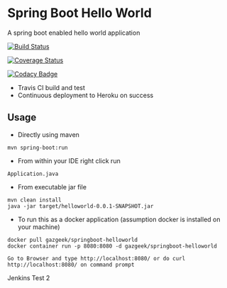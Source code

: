 # Spring Boot Hello World

A spring boot enabled hello world application

[![Build Status](https://travis-ci.org/s422346963/springboot-helloworld.svg?branch=master)](https://travis-ci.org/s422346963/springboot-helloworld.svg?branch=master)

[![Coverage Status](https://coveralls.io/repos/gazgeek/springboot-helloworld/badge.svg)](https://coveralls.io/r/gazgeek/springboot-helloworld)

[![Codacy Badge](https://app.codacy.com/project/badge/Grade/261472330eb84ce8b43607fef1a77fda)](https://www.codacy.com/manual/s422346963/springboot-helloworld?utm_source=github.com&amp;utm_medium=referral&amp;utm_content=s422346963/springboot-helloworld&amp;utm_campaign=Badge_Grade)

- Travis CI build and test
- Continuous deployment to Heroku on success

## Usage

- Directly using maven
```
mvn spring-boot:run
```

- From within your IDE right click run 
```
Application.java
```

- From executable jar file
```
mvn clean install
java -jar target/helloworld-0.0.1-SNAPSHOT.jar
```

- To run this as a docker application (assumption docker is installed on your machine)
```
docker pull gazgeek/springboot-helloworld
docker container run -p 8080:8080 -d gazgeek/springboot-helloworld

Go to Browser and type http://localhost:8080/ or do curl http://localhost:8080/ on command prompt
```


Jenkins Test 2
